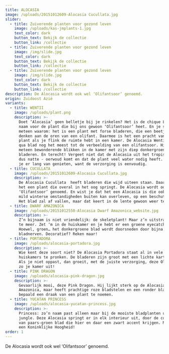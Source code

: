 ```yaml
---
title: ALOCASIA
image: /uploads/20151012609-Alocasia Cucullata.jpg
slider:
  - title: Zuiverende planten voor gezond leven
    image: /uploads/kas-jmplants-1.jpg
    text_color: dark
    button_text: Bekijk de collectie
    button_link: /collectie
  - title: Zuiverende planten voor gezond leven
    image: /img/slide.jpg
    text_color: dark
    button_text: Bekijk de collectie
    button_link: /collectie
  - title: Zuiverende planten voor gezond leven
    image: /img/slide.jpg
    text_color: dark
    button_text: Bekijk de collectie
    button_link: /collectie
description: De Alocasia wordt ook wel ‘Olifantsoor’ genoemd.
origin: Zuidoost Azië
variants:
  - title: WENTII
    image: /uploads/plant.png
    description: >-
      Doet ‘Alocasia’ geen belletje bij je rinkelen? Het is de chique Latijnse
      naam voor de plant die bij ons gewoon ‘Olifantsoor’ heet. En je snapt
      meteen waarom: het is een plant met forse bladeren, die een beetje doen
      denken aan de oren van een olifant. Daarmee is het een pracht van een
      plant als je flink de ruimte hebt in een kamer. De Alocasia Wentii spreekt
      qua blad nog het meest tot de verbeelding van een olifantsoor. Hij trekt
      meteen bewonderende blikken in de kamer met zijn diep donkergroene, grote
      bladeren. En terecht! Vergeet niet dat de Alocasia uit het tropische - en
      dus natte - oerwoud komt en dat de plant veel water nodig heeft. Dan kun
      je er lang van genieten, want de verzorging is eenvoudig.
  - title: CUCULLATA
    image: /uploads/20151012609-Alocasia Cucullata.jpg
    description: >-
      De Alocasia Cucullata  heeft bladeren die wijd uiteen staan. Daarmee is
      het een plant die overal in het oog springt. De Alocasia wordt ook wel
      ‘Olifantsoor’ genoemd. En wist je dat het een Alocasia is die ook onder
      mild winterse omstandigheden buiten kan overleven, op een beschut plekje?
      Het blad zal af vallen, maar dat keert in de lente gewoon weer terug.
  - title: DWARF AMAZONICA
    image: /uploads/20151012550-Alocasia Dwarf Amazonica_website.jpg
    description: >-
      Z’n bijnaam is niet vriendelijk: de skeletplant! Maar z’n uitstraling des
      te meer. Zet ‘m in de huiskamer en je hebt er een groene eyecatcher bij.
      Hoewel, groen… het donkergroene blad wordt doorsneden door bijna witte
      bladnerven. Decoratief? Reken maar!
  - title: PORTADORA
    image: /uploads/alocasia-portadora.jpg
    description: >-
      Wie kent deze soort niet? De Alocasia Portadora staat al in vele
      huiskamers te pronken. De bladeren zijn groot met een lichte karteling.
      Als je niet oppast, dan groeit, met de juiste verzorging, deze Olifantsoor
      zo je kamer uit!
  - title: PINK DRAGON
    image: /uploads/alocasia-pink-dragon.jpg
    description: >-
      Gevaarlijk mooi, deze Pink Dragon. Hij lijkt sterk op de Alocasia Dwarf
      Amazonica, maar heeft prachtige roze bladstelen en een ronder blad. Niet
      bepaald een draak van een plant te noemen.
  - title: YUCATAN PRINCESS
    image: /uploads/alocasia-yucatan-princess.jpg
    description: >-
      Princess: zo’n naam past alleen maar bij de mooiste bladplanten uit de
      jungle. Deze Alocasia springt er in elk interieur uit, door de combinatie
      van paars-groen blad die hier en daar een zwart accent krijgen. Met recht
      een Koninklijke Hoogheid!
order: 1
---
```



De Alocasia wordt ook wel ‘Olifantsoor’ genoemd.